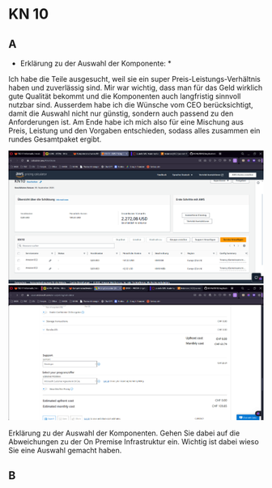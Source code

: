 # KN 10


## A

* Erklärung zu der Auswahl der Komponente: *

Ich habe die Teile ausgesucht, weil sie ein super Preis-Leistungs-Verhältnis haben und zuverlässig sind. Mir war wichtig, dass man für das Geld wirklich gute Qualität bekommt und die Komponenten auch langfristig sinnvoll nutzbar sind.
Ausserdem habe ich die Wünsche vom CEO berücksichtigt, damit die Auswahl nicht nur günstig, sondern auch passend zu den Anforderungen ist. Am Ende habe ich mich also für eine Mischung aus Preis, Leistung und den Vorgaben entschieden, sodass alles zusammen ein rundes Gesamtpaket ergibt.


![Kosten_AWS](https://github.com/finndomeisen/M346/blob/main/KN10/img/kostenberechnung_aws.png)
![Kosten_AZURE](https://github.com/finndomeisen/M346/blob/main/KN10/img/kostenberechnung_azure.png)


Erklärung zu der Auswahl der Komponenten. Gehen Sie dabei auf die Abweichungen zu der On Premise Infrastruktur ein. Wichtig ist dabei wieso Sie eine Auswahl gemacht haben.


## B

